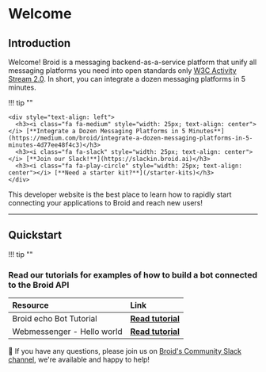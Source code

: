 # Welcome

## Introduction

Welcome! Broid is a messaging backend-as-a-service platform that unify all messaging platforms you need into open standards only [W3C Activity Stream 2.0](/activitystreams/).
In short, you can integrate a dozen messaging platforms in 5 minutes.

!!! tip ""

    <div style="text-align: left">
      <h3><i class="fa fa-medium" style="width: 25px; text-align: center"></i> [**Integrate a Dozen Messaging Platforms in 5 Minutes**](https://medium.com/broid/integrate-a-dozen-messaging-platforms-in-5-minutes-4d77ee48f4c3)</h3>
      <h3><i class="fa fa-slack" style="width: 25px; text-align: center"></i> [**Join our Slack!**](https://slackin.broid.ai)</h3>
      <h3><i class="fa fa-play-circle" style="width: 25px; text-align: center"></i> [**Need a starter kit?**](/starter-kits)</h3>
    </div>

This developer website is the best place to learn how to rapidly start connecting your applications to Broid and reach new users!

---

## Quickstart

!!! tip ""
    <div style="text-align: left">
      <h3><i class="fa fa-bookmark" style="width: 25px; text-align: center"></i> Read our tutorials for examples of how to build a bot connected to the Broid API</h3>
    </div>

| Resource                | Link                                       |
|:------------------------|:-------------------------------------------|
| Broid echo Bot Tutorial | [**Read tutorial**](/tutorials/echo-bot/) |
| Webmessenger - Hello world | [**Read tutorial**](/tutorials/hello-webmessenger/) |

:wave: If you have any questions, please join us on [Broid's Community Slack channel](http://slackin.broid.ai), we're available and happy to help!
